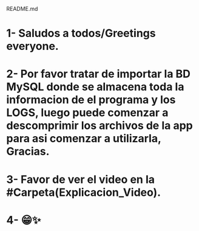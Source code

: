 README.md

# 1- Saludos a todos/Greetings everyone.

# 2- Por favor tratar de importar la BD MySQL donde se almacena toda la informacion de el programa y los LOGS, luego puede comenzar a descomprimir los archivos de la app para asi comenzar a utilizarla, Gracias.

# 3- Favor de ver el video en la #Carpeta(Explicacion_Video).

# 4- 😁✨